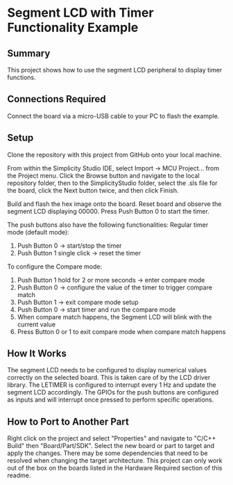 # Segment LCD with Timer Functionality Example

## Summary

This project shows how to use the segment LCD peripheral to display
timer functions.

## Connections Required

Connect the board via a micro-USB cable to your PC to flash the example.

## Setup

Clone the repository with this project from GitHub onto your local machine.

From within the Simplicity Studio IDE, select Import -> MCU Project... from the 
Project menu. Click the Browse button and navigate to the local repository 
folder, then to the SimplicityStudio folder, select the .sls file for the 
board, click the Next button twice, and then click Finish.

Build and flash the hex image onto the board. Reset board and observe the
segment LCD displaying 00000. Press Push Button 0 to start the timer.

The push buttons also have the following functionalities:
Regular timer mode (default mode):

1. Push Button 0 -> start/stop the timer
2. Push Button 1 single click -> reset the timer

To configure the Compare mode:

1. Push Button 1 hold for 2 or more seconds -> enter compare mode
2. Push Button 0 -> configure the value of the timer to trigger compare match
3. Push Button 1 -> exit compare mode setup
4. Push Button 0 -> start timer and run the compare mode
5. When compare match happens, the Segment LCD will blink with the current value
6. Press Button 0 or 1 to exit compare mode when compare match happens

## How It Works

The segment LCD needs to be configured to display numerical values correctly
on the selected board. This is taken care of by the LCD driver library.
The LETIMER is configured to interrupt every 1 Hz and update the segment LCD
accordingly. The GPIOs for the push buttons are configured as inputs and will
interrupt once pressed to perform specific operations.

## How to Port to Another Part

Right click on the project and select "Properties" and navigate to "C/C++ 
Build" then "Board/Part/SDK". Select the new board or part to target and apply 
the changes. There may be some dependencies that need to be resolved when 
changing the target architecture. This project can only work out of the box
on the boards listed in the Hardware Required section of this readme.
